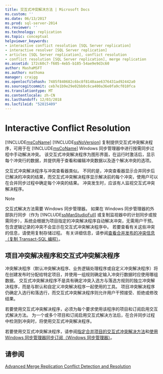 ```yaml
---
title: 交互式冲突解决方法 | Microsoft Docs
ms.custom: ''
ms.date: 06/13/2017
ms.prod: sql-server-2014
ms.reviewer: ''
ms.technology: replication
ms.topic: conceptual
helpviewer_keywords:
- interactive conflict resolution [SQL Server replication]
- interactive resolver [SQL Server replication]
- articles [SQL Server replication], conflict resolution
- conflict resolution [SQL Server replication], merge replication
ms.assetid: 172c60c7-f605-4eb5-b185-54ae9e9d3c60
author: MashaMSFT
ms.author: mathoma
manager: craigg
ms.openlocfilehash: 7485f840682c6bc8f8140aae6376431ad92442a0
ms.sourcegitcommit: ceb7e1b9e29e02bb0c6ca400a36e0fa9cf010fca
ms.translationtype: MT
ms.contentlocale: zh-CN
ms.lasthandoff: 12/03/2018
ms.locfileid: "52815409"
---
```

# <a name="interactive-conflict-resolution"></a>Interactive Conflict Resolution
  [!INCLUDE[msCoName](../../../includes/msconame-md.md)] [!INCLUDE[ssNoVersion](../../../includes/ssnoversion-md.md)] 复制提供交互式冲突解决程序，可用于在 [!INCLUDE[msCoName](../../../includes/msconame-md.md)] Windows 同步管理器中进行按需同步过程中手动解决冲突。 该交互式冲突解决程序为图形界面，在运行时激活后，显示每个冲突行的数据，并提供用于查看和编辑冲突数据以及逐个解决冲突的选项。  
  
 交互式冲突解决程序与冲突查看器类似。 不同的是，冲突查看器显示合并同步后已解决的冲突的结果，而交互式冲突解决程序显示解决前的每个冲突，使用户可以在合并同步过程中确定每个冲突的结果。 冲突发生时，应该有人监视交互式冲突解决程序。  
  
> [!NOTE]  
>  交互式解决方法需要 Windows 同步管理器。 如果在 Windows 同步管理器的外部执行同步（作为 [!INCLUDE[ssManStudioFull](../../../includes/ssmanstudiofull-md.md)] 或复制监视器中的计划同步或按需同步），系统会根据为项目指定的冲突解决程序自动解决冲突，无需用户干预。 包含逻辑记录的冲突不会显示在交互式冲突解决程序中。 若要查看有关这些冲突的信息，请使用复制存储过程。 有关详细信息，请参阅[查看合并发布的冲突信息（复制 Transact-SQL 编程）](../view-conflict-information-for-merge-publications.md)。  
  
## <a name="article-resolvers-and-the-interactive-resolver"></a>项目冲突解决程序和交互式冲突解决程序  
 冲突解决程序（默认冲突解决程序、业务逻辑处理程序或自定义冲突解决程序）将在创建发布时分配给特定项目，并使用一组规则确定输入冲突行数据时应使用哪组数据。 交互式冲突解决程序不是具有确定冲突入选方与落选方规则的独立冲突解决程序，而是与默认和自定义冲突解决程序一起使用的工具。 项目冲突解决程序仍确定入选行和落选行，而交互式冲突解决程序则允许用户干预接受、拒绝或修改结果。  
  
 若要使用交互式冲突解决程序，必须为每个要求使用该程序的项目和订阅启用交互式解决方法。 为一个或多个项目和订阅启用交互式解决方法后，在合并同步过程中检测到冲突时，将使用交互式冲突解决程序。  
  
 若要使用交互式冲突解决程序，请参阅[指定合并项目的交互式冲突解决方法](../publish/specify-interactive-conflict-resolution-for-merge-articles.md)和[使用 Windows 同步管理器同步订阅（Windows 同步管理器）](../synchronize-a-subscription-using-windows-synchronization-manager.md)。  
  
## <a name="see-also"></a>请参阅  
 [Advanced Merge Replication Conflict Detection and Resolution](advanced-merge-replication-conflict-detection-and-resolution.md)  
  
  
